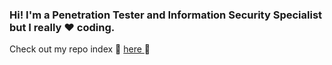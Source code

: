 ### Hi! I'm a Penetration Tester and Information Security Specialist but I really ❤️ coding.
Check out my repo index 🚀 <a href="https://looCiprian.github.io" target="_blank">here </a>🚀
